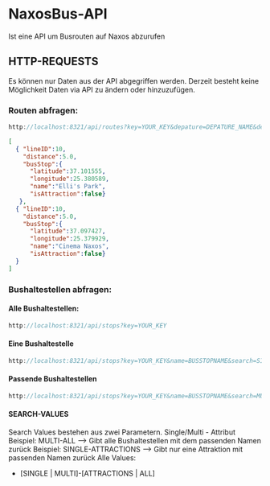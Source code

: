 # NaxosBus-API
Ist eine API um Busrouten auf Naxos abzurufen

## HTTP-REQUESTS
Es können nur Daten aus der API abgegriffen werden. Derzeit besteht keine Möglichkeit
Daten via API zu ändern oder hinzuzufügen.

### Routen abfragen:
``` javascript
http://localhost:8321/api/routes?key=YOUR_KEY&depature=DEPATURE_NAME&destination=DESTINATION_NAME
```

``` json
[
  { "lineID":10,
    "distance":5.0,
    "busStop":{
      "latitude":37.101555,
      "longitude":25.380589,
      "name":"Elli's Park",
      "isAttraction":false}
   },
  { "lineID":10,
    "distance":5.0,
    "busStop":{
      "latitude":37.097427,
      "longitude":25.379929,
      "name":"Cinema Naxos",
      "isAttraction":false}
  }
]
``` 

### Bushaltestellen abfragen:
#### Alle Bushaltestellen:
``` javascript
http://localhost:8321/api/stops?key=YOUR_KEY
```
#### Eine Bushaltestelle
``` javascript
http://localhost:8321/api/stops?key=YOUR_KEY&name=BUSSTOPNAME&search=SINGLE-SEARCH-VALUE
```

#### Passende Bushaltestellen
``` javascript
http://localhost:8321/api/stops?key=YOUR_KEY&name=BUSSTOPNAME&search=MULTI-SEARCH-VALUE
```

#### SEARCH-VALUES
Search Values bestehen aus zwei Parametern. Single/Multi - Attribut
Beispiel: MULTI-ALL  --> Gibt alle Bushaltestellen mit dem passenden Namen zurück
Beispiel: SINGLE-ATTRACTIONS  --> Gibt nur eine Attraktion mit passenden Namen zurück
Alle Values:
- [SINGLE | MULTI]-[ATTRACTIONS | ALL]

